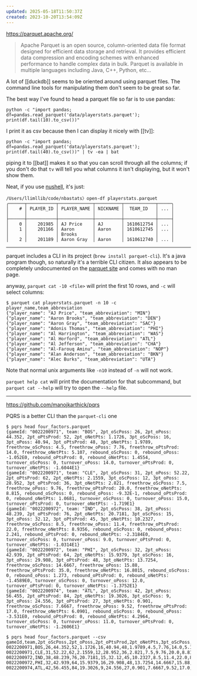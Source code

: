 ```yaml
---
updated: 2025-05-18T11:50:37Z
created: 2023-10-20T13:54:09Z
---
```

https://parquet.apache.org/

> Apache Parquet is an open source, column-oriented data file format designed for efficient data storage and retrieval. It provides efficient data compression and encoding schemes with enhanced performance to handle complex data in bulk. Parquet is available in multiple languages including Java, C++, Python, etc...

A lot of [[duckdb]] seems to be oriented around using parquet files. The command line tools for manipulating them don't seem to be great so far.

The best way I've found to head a parquet file so far is to use pandas:

```
python -c "import pandas; df=pandas.read_parquet('data/playerstats.parquet'); print(df.tail(10).to_csv())"
```

I print it as csv because then I can display it nicely with [[tv]]:

```
python -c "import pandas; df=pandas.read_parquet('data/playerstats.parquet'); print(df.tail(40).to_csv())" | tv -ea | bat
```

piping it to [[bat]] makes it so that you can scroll through all the columns; if you don't do that `tv` will tell you what columns it isn't displaying, but it won't show them.

Neat, if you use [nushell](https://github.com/nushell/nushell), it's just:

```
/Users/llimllib/code/nbastats〉open-df playerstats.parquet
╭──────┬───────────┬─────────────┬──────────┬────────────┬─────╮
│    # │ PLAYER_ID │ PLAYER_NAME │ NICKNAME │  TEAM_ID   │ ... │
│      │           │             │          │            │     │
├──────┼───────────┼─────────────┼──────────┼────────────┼─────┤
│    0 │    201985 │ AJ Price    │ AJ       │ 1610612754 │ ... │
│    1 │    201166 │ Aaron       │ Aaron    │ 1610612745 │ ... │
│      │           │ Brooks      │          │            │     │
│    2 │    201189 │ Aaron Gray  │ Aaron    │ 1610612740 │ ... │
```

---

parquet includes a CLI in its project (`brew install parquet-cli`). It's a java program though, so naturally it's a terrible CLI citizen. It also appears to be completely undocumented on the [parquet site](https://parquet.apache.org/docs/) and comes with no man page.

anyway, `parquet cat -10 <file>` will print the first 10 rows, and `-c` will select columns:

```
$ parquet cat playerstats.parquet -n 10 -c player_name,team_abbreviation
{"player_name": "AJ Price", "team_abbreviation": "MIN"}
{"player_name": "Aaron Brooks", "team_abbreviation": "DEN"}
{"player_name": "Aaron Gray", "team_abbreviation": "SAC"}
{"player_name": "Adonis Thomas", "team_abbreviation": "PHI"}
{"player_name": "Al Harrington", "team_abbreviation": "WAS"}
{"player_name": "Al Horford", "team_abbreviation": "ATL"}
{"player_name": "Al Jefferson", "team_abbreviation": "CHA"}
{"player_name": "Al-Farouq Aminu", "team_abbreviation": "NOP"}
{"player_name": "Alan Anderson", "team_abbreviation": "BKN"}
{"player_name": "Alec Burks", "team_abbreviation": "UTA"}
```

Note that normal unix arguments like `-n10` instead of `-n` will not work.

`parquet help cat` will print the documentation for that subcommand, but `parquet cat --help` will try to open the `--help` file.

----

https://github.com/manojkarthick/pqrs

PQRS is a better CLI than the `parquet-cli` one

```
$ pqrs head four_factors.parquet
{gameId: "0022200971", team: "BOS", 2pt_oScPoss: 26, 2pt_oPoss: 44.352, 2pt_oPtsProd: 52, 2pt_oNetPts: 1.1726, 3pt_oScPoss: 16, 3pt_oPoss: 40.94, 3pt_oPtsProd: 48, 3pt_oNetPts: 1.9789, freethrow_oScPoss: 4.5, freethrow_oPoss: 7.76, freethrow_oPtsProd: 14.0, freethrow_oNetPts: 5.107, rebound_oScPoss: 0, rebound_oPoss: -1.052E0, rebound_oPtsProd: 0, rebound_oNetPts: 1.4554, turnover_oScPoss: 0, turnover_oPoss: 14.0, turnover_oPtsProd: 0, turnover_oNetPts: -1.6044E1}
{gameId: "0022200971", team: "CLE", 2pt_oScPoss: 31, 2pt_oPoss: 52.22, 2pt_oPtsProd: 62, 2pt_oNetPts: 2.1559, 3pt_oScPoss: 12, 3pt_oPoss: 28.952, 3pt_oPtsProd: 36, 3pt_oNetPts: 2.821, freethrow_oScPoss: 7.5, freethrow_oPoss: 9.76, freethrow_oPtsProd: 20.0, freethrow_oNetPts: 8.815, rebound_oScPoss: 0, rebound_oPoss: -9.32E-1, rebound_oPtsProd: 0, rebound_oNetPts: 1.0681, turnover_oScPoss: 0, turnover_oPoss: 15.0, turnover_oPtsProd: 0, turnover_oNetPts: -1.719E1}
{gameId: "0022200972", team: "IND", 2pt_oScPoss: 38, 2pt_oPoss: 48.239, 2pt_oPtsProd: 76, 2pt_oNetPts: 20.7181, 3pt_oScPoss: 15, 3pt_oPoss: 32.12, 3pt_oPtsProd: 45, 3pt_oNetPts: 10.2327, freethrow_oScPoss: 8.5, freethrow_oPoss: 11.4, freethrow_oPtsProd: 22.0, freethrow_oNetPts: 8.9356, rebound_oScPoss: 0, rebound_oPoss: 2.241, rebound_oPtsProd: 0, rebound_oNetPts: -2.3184E0, turnover_oScPoss: 0, turnover_oPoss: 9.0, turnover_oPtsProd: 0, turnover_oNetPts: -1.0314E1}
{gameId: "0022200972", team: "PHI", 2pt_oScPoss: 32, 2pt_oPoss: 42.939, 2pt_oPtsProd: 64, 2pt_oNetPts: 15.9379, 3pt_oScPoss: 16, 3pt_oPoss: 29.908, 3pt_oPtsProd: 48, 3pt_oNetPts: 13.7254, freethrow_oScPoss: 14.6667, freethrow_oPoss: 15.88, freethrow_oPtsProd: 35.0, freethrow_oNetPts: 16.8015, rebound_oScPoss: 0, rebound_oPoss: 1.273, rebound_oPtsProd: 0, rebound_oNetPts: -1.4589E0, turnover_oScPoss: 0, turnover_oPoss: 12.0, turnover_oPtsProd: 0, turnover_oNetPts: -1.3752E1}
{gameId: "0022200974", team: "ATL", 2pt_oScPoss: 42, 2pt_oPoss: 56.455, 2pt_oPtsProd: 84, 2pt_oNetPts: 19.3026, 3pt_oScPoss: 9, 3pt_oPoss: 24.556, 3pt_oPtsProd: 27, 3pt_oNetPts: 0.901, freethrow_oScPoss: 7.6667, freethrow_oPoss: 9.52, freethrow_oPtsProd: 17.0, freethrow_oNetPts: 6.0901, rebound_oScPoss: 0, rebound_oPoss: -3.531E0, rebound_oPtsProd: 0, rebound_oNetPts: 4.2964, turnover_oScPoss: 0, turnover_oPoss: 11.0, turnover_oPtsProd: 0, turnover_oNetPts: -1.2606E1}

$ pqrs head four_factors.parquet --csv
gameId,team,2pt_oScPoss,2pt_oPoss,2pt_oPtsProd,2pt_oNetPts,3pt_oScPoss,3pt_oPoss,3pt_oPtsProd,3pt_oNetPts,freethrow_oScPoss,freethrow_oPoss,freethrow_oPtsProd,freethrow_oNetPts,rebound_oScPoss,rebound_oPoss,rebound_oPtsProd,rebound_oNetPts,turnover_oScPoss,turnover_oPoss,turnover_oPtsProd,turnover_oNetPts
0022200971,BOS,26,44.352,52,1.1726,16,40.94,48,1.9789,4.5,7.76,14.0,5.107,0,-1.052,0,1.4554,0,14.0,0,-16.044
0022200971,CLE,31,52.22,62,2.1559,12,28.952,36,2.821,7.5,9.76,20.0,8.815,0,-0.932,0,1.0681,0,15.0,0,-17.19
0022200972,IND,38,48.239,76,20.7181,15,32.12,45,10.2327,8.5,11.4,22.0,8.9356,0,2.241,0,-2.3184,0,9.0,0,-10.314
0022200972,PHI,32,42.939,64,15.9379,16,29.908,48,13.7254,14.6667,15.88,35.0,16.8015,0,1.273,0,-1.4589,0,12.0,0,-13.752
0022200974,ATL,42,56.455,84,19.3026,9,24.556,27,0.901,7.6667,9.52,17.0,6.0901,0,-3.531,0,4.2964,0,11.0,0,-12.606
```